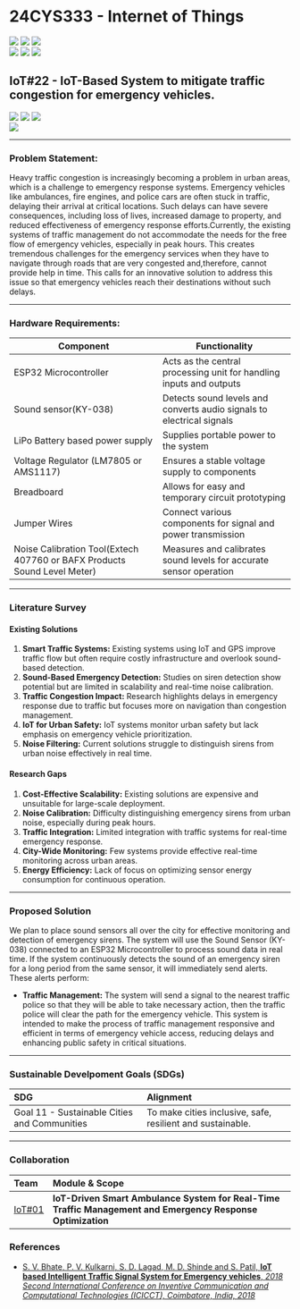 # 24CYS333 - Internet of Things
![](https://img.shields.io/badge/Batch-22CYS-lightgreen) ![](https://img.shields.io/badge/UG-blue) ![](https://img.shields.io/badge/Subject-IoT-blue)
<br/>
![](https://img.shields.io/badge/Lecture-2-orange) ![](https://img.shields.io/badge/Practical-3-orange) ![](https://img.shields.io/badge/Credits-3-orange) <br/>

## IoT#22 - IoT-Based System to mitigate traffic congestion for emergency vehicles.

![](https://img.shields.io/badge/Member-Nedurumalli_Ved_Varshith_Reddy-gold) ![](https://img.shields.io/badge/Member-Saride_Someswara_Sai_Sri_Chakri-gold) ![](https://img.shields.io/badge/Member-Rudra_Srilakshmi-gold)</br>
![](https://img.shields.io/badge/SDG-11-darkgreen)</br>
<!--![](https://img.shields.io/badge/Reviewed--brown) -->

---

### Problem Statement:
Heavy traffic congestion is increasingly becoming a problem in urban areas, which is a challenge to emergency response systems. Emergency vehicles like ambulances, fire engines, and police cars are often stuck in traffic, delaying their arrival at critical locations. Such delays can have severe consequences, including loss of lives, increased damage to property, and reduced effectiveness of emergency response efforts.Currently, the existing systems of traffic management do not accommodate the needs for the free flow of emergency vehicles, especially in peak hours. This creates tremendous challenges for the emergency services when they have to navigate through roads that are very congested and,therefore, cannot provide help in time. This calls for an innovative solution to address this issue so that emergency vehicles reach their destinations without such delays.

---

### Hardware Requirements:
| Component | Functionality |
| --------- | ------------- |
| ESP32 Microcontroller | Acts as the central processing unit for handling inputs and outputs |
| Sound sensor(KY-038) | Detects sound levels and converts audio signals to electrical signals |
| LiPo Battery based power supply | Supplies portable power to the system |
| Voltage Regulator (LM7805 or AMS1117) | Ensures a stable voltage supply to components |
| Breadboard | Allows for easy and temporary circuit prototyping |
| Jumper Wires | Connect various components for signal and power transmission |
| Noise Calibration Tool(Extech 407760 or BAFX Products Sound Level Meter) | Measures and calibrates sound levels for accurate sensor operation |

---

### Literature Survey

#### Existing Solutions
1. **Smart Traffic Systems:** Existing systems using IoT and GPS improve traffic flow but often require costly infrastructure and overlook sound-based detection.
2. **Sound-Based Emergency Detection:** Studies on siren detection show potential but are limited in scalability and real-time noise calibration.
3. **Traffic Congestion Impact:** Research highlights delays in emergency response due to traffic but focuses more on navigation than congestion management.
4. **IoT for Urban Safety:** IoT systems monitor urban safety but lack emphasis on emergency vehicle prioritization.
5. **Noise Filtering:** Current solutions struggle to distinguish sirens from urban noise effectively in real time.

#### Research Gaps
1. **Cost-Effective Scalability:** Existing solutions are expensive and unsuitable for large-scale deployment.
2. **Noise Calibration:** Difficulty distinguishing emergency sirens from urban noise, especially during peak hours.
3. **Traffic Integration:** Limited integration with traffic systems for real-time emergency response.
4. **City-Wide Monitoring:** Few systems provide effective real-time monitoring across urban areas.
5. **Energy Efficiency:** Lack of focus on optimizing sensor energy consumption for continuous operation.

---

### Proposed Solution

We plan to place sound sensors all over the city for effective monitoring and detection of emergency sirens. The system will use the Sound Sensor (KY-038) connected to an ESP32 Microcontroller to process sound data in real time. If the system continuously detects the sound of an emergency siren for a long period from the same sensor, it will immediately send alerts.
These alerts perform:
- **Traffic Management:**
The system will send a signal to the nearest traffic police so that they will be able to take necessary action, then the traffic police will clear the path for the emergency vehicle.
This system is intended to make the process of traffic management responsive and efficient in terms of emergency vehicle access, reducing delays and enhancing public safety in critical situations.

---


### Sustainable Develpoment Goals (SDGs)
| SDG | Alignment |
|:----|:----------|
| Goal 11 - Sustainable Cities and Communities | To make cities inclusive, safe, resilient and sustainable. |

---

### Collaboration
| Team | Module & Scope |
|:-----|:---------------|
| [IoT#01](https://github.com/Amrita-TIFAC-Cyber-Blockchain/24CYS333-Internet-of-Things/tree/main/Assets/Projects/IoT01) | **IoT-Driven Smart Ambulance System for Real-Time Traffic Management and Emergency Response Optimization** |

### References
- [S. V. Bhate, P. V. Kulkarni, S. D. Lagad, M. D. Shinde and S. Patil, **IoT based Intelligent Traffic Signal System for Emergency vehicles**, _2018 Second International Conference on Inventive Communication and Computational Technologies (ICICCT), Coimbatore, India, 2018_](https://ieeexplore.ieee.org/abstract/document/8473210)
